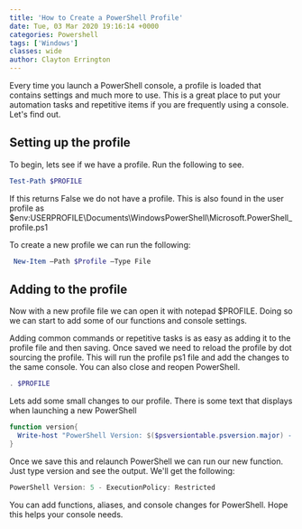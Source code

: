 ```yaml
---
title: 'How to Create a PowerShell Profile'
date: Tue, 03 Mar 2020 19:16:14 +0000
categories: Powershell
tags: ['Windows']
classes: wide
author: Clayton Errington
---
```


Every time you launch a PowerShell console, a profile is loaded that contains settings and much more to use. This is a great place to put your automation tasks and repetitive items if you are frequently using a console. Let's find out.

Setting up the profile
----------------------

To begin, lets see if we have a profile. Run the following to see.

```powershell
Test-Path $PROFILE
```

If this returns False we do not have a profile. This is also found in the user profile as $env:USERPROFILE\Documents\WindowsPowerShell\Microsoft.PowerShell\_profile.ps1

To create a new profile we can run the following:

```powershell
 New-Item –Path $Profile –Type File 
```

Adding to the profile
---------------------

Now with a new profile file we can open it with notepad $PROFILE. Doing so we can start to add some of our functions and console settings.

Adding common commands or repetitive tasks is as easy as adding it to the profile file and then saving. Once saved we need to reload the profile by dot sourcing the profile. This will run the profile ps1 file and add the changes to the same console. You can also close and reopen PowerShell.

```powershell
. $PROFILE
```

Lets add some small changes to our profile. There is some text that displays when launching a new PowerShell

```powershell
function version{
  Write-host "PowerShell Version: $($psversiontable.psversion.major) - ExecutionPolicy: $(Get-ExecutionPolicy)" -for cyan
}
```

Once we save this and relaunch PowerShell we can run our new function. Just type version and see the output. We'll get the following:

```powershell
PowerShell Version: 5 - ExecutionPolicy: Restricted
```

You can add functions, aliases, and console changes for PowerShell. Hope this helps your console needs.